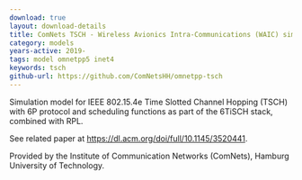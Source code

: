 ```yaml
---
download: true
layout: download-details
title: ComNets TSCH - Wireless Avionics Intra-Communications (WAIC) simulation model utilizing IEEE 802.15.4 TSCH
category: models
years-active: 2019-
tags: model omnetpp5 inet4
keywords: tsch
github-url: https://github.com/ComNetsHH/omnetpp-tsch
---
```


Simulation model for IEEE 802.15.4e Time Slotted Channel Hopping (TSCH) with
6P protocol and scheduling functions as part of the 6TiSCH stack, combined with RPL.

See related paper at <https://dl.acm.org/doi/full/10.1145/3520441>.

Provided by the Institute of Communication Networks (ComNets), Hamburg
University of Technology.

